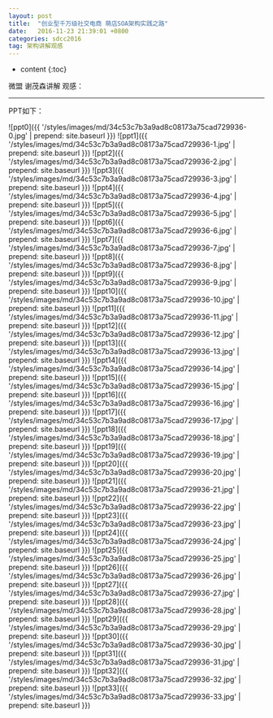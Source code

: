 ```yaml
---
layout: post
title:  "创业型千万级社交电商 萌店SOA架构实践之路"
date:   2016-11-23 21:39:01 +0800
categories: sdcc2016
tag: 架构讲解观感
---
```


* content
{:toc}


微盟 谢茂森讲解 观感：

----------
PPT如下：	

![ppt0]({{ '/styles/images/md/34c53c7b3a9ad8c08173a75cad729936-0.jpg' | prepend: site.baseurl  }})
![ppt1]({{ '/styles/images/md/34c53c7b3a9ad8c08173a75cad729936-1.jpg' | prepend: site.baseurl  }})
![ppt2]({{ '/styles/images/md/34c53c7b3a9ad8c08173a75cad729936-2.jpg' | prepend: site.baseurl  }})
![ppt3]({{ '/styles/images/md/34c53c7b3a9ad8c08173a75cad729936-3.jpg' | prepend: site.baseurl  }})
![ppt4]({{ '/styles/images/md/34c53c7b3a9ad8c08173a75cad729936-4.jpg' | prepend: site.baseurl  }})
![ppt5]({{ '/styles/images/md/34c53c7b3a9ad8c08173a75cad729936-5.jpg' | prepend: site.baseurl  }})
![ppt6]({{ '/styles/images/md/34c53c7b3a9ad8c08173a75cad729936-6.jpg' | prepend: site.baseurl  }})
![ppt7]({{ '/styles/images/md/34c53c7b3a9ad8c08173a75cad729936-7.jpg' | prepend: site.baseurl  }})
![ppt8]({{ '/styles/images/md/34c53c7b3a9ad8c08173a75cad729936-8.jpg' | prepend: site.baseurl  }})
![ppt9]({{ '/styles/images/md/34c53c7b3a9ad8c08173a75cad729936-9.jpg' | prepend: site.baseurl  }})
![ppt10]({{ '/styles/images/md/34c53c7b3a9ad8c08173a75cad729936-10.jpg' | prepend: site.baseurl  }})
![ppt11]({{ '/styles/images/md/34c53c7b3a9ad8c08173a75cad729936-11.jpg' | prepend: site.baseurl  }})
![ppt12]({{ '/styles/images/md/34c53c7b3a9ad8c08173a75cad729936-12.jpg' | prepend: site.baseurl  }})
![ppt13]({{ '/styles/images/md/34c53c7b3a9ad8c08173a75cad729936-13.jpg' | prepend: site.baseurl  }})
![ppt14]({{ '/styles/images/md/34c53c7b3a9ad8c08173a75cad729936-14.jpg' | prepend: site.baseurl  }})
![ppt15]({{ '/styles/images/md/34c53c7b3a9ad8c08173a75cad729936-15.jpg' | prepend: site.baseurl  }})
![ppt16]({{ '/styles/images/md/34c53c7b3a9ad8c08173a75cad729936-16.jpg' | prepend: site.baseurl  }})
![ppt17]({{ '/styles/images/md/34c53c7b3a9ad8c08173a75cad729936-17.jpg' | prepend: site.baseurl  }})
![ppt18]({{ '/styles/images/md/34c53c7b3a9ad8c08173a75cad729936-18.jpg' | prepend: site.baseurl  }})
![ppt19]({{ '/styles/images/md/34c53c7b3a9ad8c08173a75cad729936-19.jpg' | prepend: site.baseurl  }})
![ppt20]({{ '/styles/images/md/34c53c7b3a9ad8c08173a75cad729936-20.jpg' | prepend: site.baseurl  }})
![ppt21]({{ '/styles/images/md/34c53c7b3a9ad8c08173a75cad729936-21.jpg' | prepend: site.baseurl  }})
![ppt22]({{ '/styles/images/md/34c53c7b3a9ad8c08173a75cad729936-22.jpg' | prepend: site.baseurl  }})
![ppt23]({{ '/styles/images/md/34c53c7b3a9ad8c08173a75cad729936-23.jpg' | prepend: site.baseurl  }})
![ppt24]({{ '/styles/images/md/34c53c7b3a9ad8c08173a75cad729936-24.jpg' | prepend: site.baseurl  }})
![ppt25]({{ '/styles/images/md/34c53c7b3a9ad8c08173a75cad729936-25.jpg' | prepend: site.baseurl  }})
![ppt26]({{ '/styles/images/md/34c53c7b3a9ad8c08173a75cad729936-26.jpg' | prepend: site.baseurl  }})
![ppt27]({{ '/styles/images/md/34c53c7b3a9ad8c08173a75cad729936-27.jpg' | prepend: site.baseurl  }})
![ppt28]({{ '/styles/images/md/34c53c7b3a9ad8c08173a75cad729936-28.jpg' | prepend: site.baseurl  }})
![ppt29]({{ '/styles/images/md/34c53c7b3a9ad8c08173a75cad729936-29.jpg' | prepend: site.baseurl  }})
![ppt30]({{ '/styles/images/md/34c53c7b3a9ad8c08173a75cad729936-30.jpg' | prepend: site.baseurl  }})
![ppt31]({{ '/styles/images/md/34c53c7b3a9ad8c08173a75cad729936-31.jpg' | prepend: site.baseurl  }})
![ppt32]({{ '/styles/images/md/34c53c7b3a9ad8c08173a75cad729936-32.jpg' | prepend: site.baseurl  }})
![ppt33]({{ '/styles/images/md/34c53c7b3a9ad8c08173a75cad729936-33.jpg' | prepend: site.baseurl  }})



[jekyll]:      http://jekyllrb.com
[jekyll-gh]:   https://github.com/jekyll/jekyll
[jekyll-help]: https://github.com/jekyll/jekyll-help